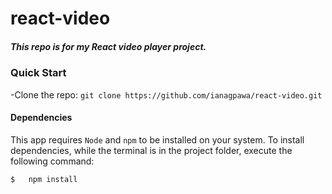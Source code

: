 # react-video
##### This repo is for my React video player project.    

### Quick Start
-Clone the repo: `git clone https://github.com/ianagpawa/react-video.git`


#### Dependencies
This app requires `Node` and `npm` to be installed on your system.  To install dependencies, while the terminal is in the project folder, execute the following command:
```
$   npm install
```
